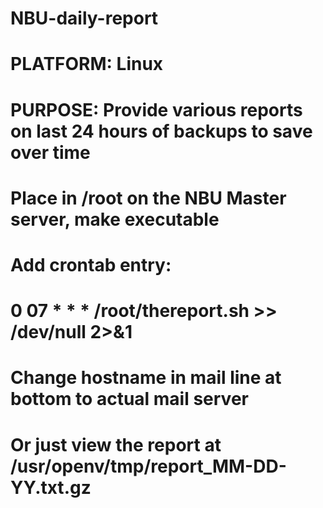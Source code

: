 # NBU-daily-report
# PLATFORM: Linux
# PURPOSE: Provide various reports on last 24 hours of backups to save over time
# Place in /root on the NBU Master server, make executable
# Add crontab entry:
# 0 07 * * * /root/thereport.sh >> /dev/null 2>&1
# Change hostname in mail line at bottom to actual mail server
# Or just view the report at /usr/openv/tmp/report_MM-DD-YY.txt.gz
